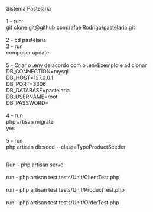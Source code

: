 Sistema Pastelaria
<br><br>
1 - run:<br>
    git clone git@github.com:rafaelRodrigo/pastelaria.git<br><br>
2 - cd pastelaria<br>
3 - run<br>
    composer update<br><br>
5 - Criar o .env de acordo com o .envExemplo e adicionar <br>
    DB_CONNECTION=mysql<br>
    DB_HOST=127.0.0.1<br>
    DB_PORT=3306<br>
    DB_DATABASE=pastelaria<br>
    DB_USERNAME=root<br>
    DB_PASSWORD=<br><br>
4 - run <br>
    php artisan migrate<br>
    yes<br><br>
5 - run <br>
    php artisan db:seed --class=TypeProductSeeder <br><br>

Run - php artisan serve  <br><br>
run - php artisan test tests/Unit/ClientTest.php  <br><br>
run - php artisan test tests/Unit/ProductTest.php <br><br>
run - php artisan test tests/Unit/OrderTest.php   <br><br>
